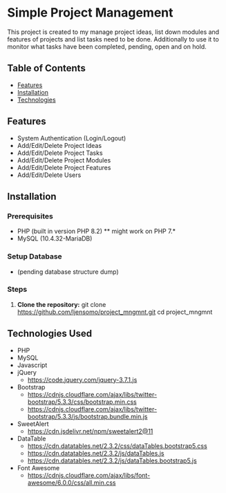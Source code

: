 # Simple Project Management

This project is created to my manage project ideas, list down modules and features of projects and list tasks need to be done. Additionally to use it to monitor what tasks have been completed, pending, open and on hold.

## Table of Contents
- [Features](#features)
- [Installation](#installation)
- [Technologies](#technologies)

## Features
- System Authentication (Login/Logout)
- Add/Edit/Delete Project Ideas
- Add/Edit/Delete Project Tasks
- Add/Edit/Delete Project Modules
- Add/Edit/Delete Project Features
- Add/Edit/Delete Users

## Installation
### Prerequisites
- PHP (built in version PHP 8.2) ** might work on PHP 7.*
- MySQL (10.4.32-MariaDB)

### Setup Database
- (pending database structure dump)

### Steps
1. **Clone the repository:**
   git clone https://github.com/ljensomo/project_mngmnt.git
   cd project_mngmnt

## Technologies Used
- PHP
- MySQL
- Javascript
- jQuery
  - https://code.jquery.com/jquery-3.7.1.js
- Bootstrap
  - https://cdnjs.cloudflare.com/ajax/libs/twitter-bootstrap/5.3.3/css/bootstrap.min.css
  - https://cdnjs.cloudflare.com/ajax/libs/twitter-bootstrap/5.3.3/js/bootstrap.bundle.min.js
- SweetAlert
  - https://cdn.jsdelivr.net/npm/sweetalert2@11
- DataTable
  - https://cdn.datatables.net/2.3.2/css/dataTables.bootstrap5.css
  - https://cdn.datatables.net/2.3.2/js/dataTables.js
  - https://cdn.datatables.net/2.3.2/js/dataTables.bootstrap5.js
- Font Awesome
  - https://cdnjs.cloudflare.com/ajax/libs/font-awesome/6.0.0/css/all.min.css
